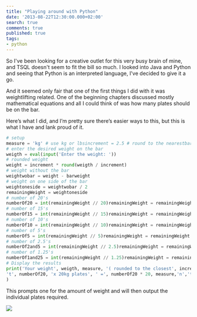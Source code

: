 ```yaml
---
title: "Playing around with Python"
date: '2013-08-22T12:30:00.000+02:00'
search: true
comments: true
published: true
tags:
- python
---
```


So I've been looking for a creative outlet for this very busy brain of mine, and TSQL doesn't seem to fit the bill so much. I looked into Java and Python and seeing that Python is an interpreted language, I've decided to give it a go. 

And it seemed only fair that one of the first things I did with it was weightlifting related. One of the beginning chapters discussed mostly mathematical equations and all I could think of was how many plates should be on the bar. 

Here’s what I did, and I’m pretty sure there’s easier ways to this, but this is what I have and lank proud of it. 

```python
# setup
measure = 'kg' # use kg or lbsincrement = 2.5 # round to the nearestbarweight = 20.0
# enter the desired weight on the bar
weigth = eval(input('Enter the weight: '))
# rounded weight
weight = increment * round(weigth / increment)
# weight without the bar
weightwobar = weight - barweight
# weight on one side of the bar
weightoneside = weightwobar / 2
remainingWeight = weightoneside
# number of 20's
numberOf20 = int(remainingWeight // 20)remainingWeight = remainingWeight % 20
# number of 15's
numberOf15 = int(remainingWeight // 15)remainingWeight = remainingWeight % 15
# number of 10's
numberOf10 = int(remainingWeight // 10)remainingWeight = remainingWeight % 10
# number of 5's
numberOf5 = int(remainingWeight // 5)remainingWeight = remainingWeight % 5
# number of 2.5's
numberOf2and5 = int(remainingWeight // 2.5)remainingWeight = remainingWeight % 2.5
# number of 1.25's
numberOf1and25 = int(remainingWeight // 1.25)remainingWeight = remainingWeight % 1.25
# Display the results
print('Your weight', weigth, measure, '( rounded to the closest', increment, measure, '=', weight, measure,') consists ofn','n'
't', numberOf20, 'x 20kg plates', ' =', numberOf20 * 20, measure,'n','t', numberOf15, 'x 15kg plates', ' =', numberOf15 * 15, measure,'n','t', numberOf10, 'x 10kg plates', ' =', numberOf10 * 10, measure,'n','t', numberOf5, 'x 5kg plates', ' =', numberOf5 * 5, measure,'n','t', numberOf2and5, 'x 2.5kg plates', ' =', numberOf2and5 * 2.5, measure,'n','t', numberOf1and25, 'x 1.25kg plates', ' =', numberOf1and25 * 1.25, measure,'n','t', ' ', (numberOf20 * 20)+(numberOf15 * 15)+(numberOf10 * 10)+(numberOf5 * 5)+(numberOf2and5 * 2.5)+(numberOf1and25 * 1.25), measure, 'n',
) 
```

This prompts one for the amount of weight and will then output the individual 
plates required. 

![](/assets/images/posts/playing-around-with-python-001)
